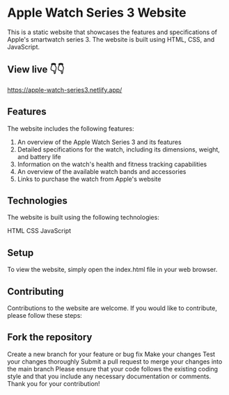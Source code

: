 # Apple Watch Series 3 Website
This is a static website that showcases the features and specifications of Apple's smartwatch series 3. The website is built using HTML, CSS, and JavaScript.

## View live 👇👇
https://apple-watch-series3.netlify.app/

## Features
The website includes the following features:

1. An overview of the Apple Watch Series 3 and its features
2. Detailed specifications for the watch, including its dimensions, weight, and battery life
3. Information on the watch's health and fitness tracking capabilities
4. An overview of the available watch bands and accessories
5. Links to purchase the watch from Apple's website

## Technologies
The website is built using the following technologies:

HTML
CSS
JavaScript

## Setup
To view the website, simply open the index.html file in your web browser.

## Contributing
Contributions to the website are welcome. If you would like to contribute, please follow these steps:

## Fork the repository
Create a new branch for your feature or bug fix
Make your changes
Test your changes thoroughly
Submit a pull request to merge your changes into the main branch
Please ensure that your code follows the existing coding style and that you include any necessary documentation or comments. Thank you for your contribution!
